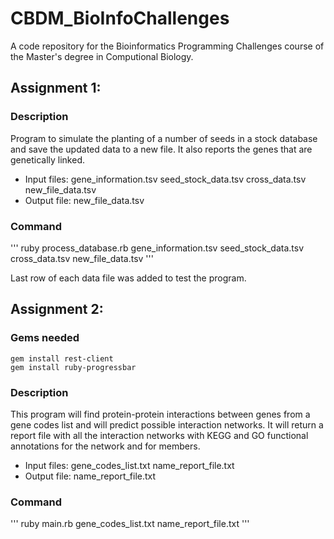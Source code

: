 # CBDM_BioInfoChallenges
A code repository for the Bioinformatics Programming Challenges course of the Master's degree in Computional Biology. 

## Assignment 1:

### Description
Program to simulate the planting of a number of seeds in a stock database and save the updated data to a new file. It also reports the genes that are genetically linked.
  - Input files: gene_information.tsv seed_stock_data.tsv cross_data.tsv new_file_data.tsv
  - Output file: new_file_data.tsv
  
### Command

 '''
 ruby process_database.rb gene_information.tsv seed_stock_data.tsv cross_data.tsv new_file_data.tsv
 '''

Last row of each data file was added to test the program.

## Assignment 2:

### Gems needed

```
gem install rest-client
gem install ruby-progressbar
```

### Description

This program will find protein-protein interactions between genes from a gene codes list and will predict possible interaction networks. It will return a report file with all the interaction networks with KEGG and GO functional annotations for the network and for members. 
  - Input files: gene_codes_list.txt name_report_file.txt
  - Output file: name_report_file.txt
  
 ### Command
  
 '''
 ruby main.rb gene_codes_list.txt name_report_file.txt
 '''

